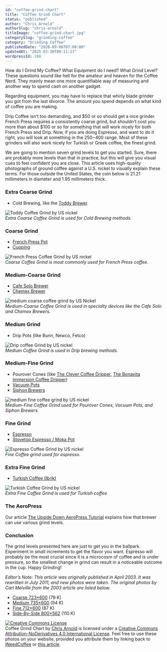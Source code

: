 ```yaml
---
id: "coffee-grind-chart"
title: "Coffee Grind Chart"
status: "published"
author: "Chris Arnold"
authorSlug: "chris-arnold"
titleImage: "coffee-grind-chart.jpg"
categorySlug: "grinding-coffee"
category: "Grinding Coffee"
publishedDate: "2020-09-06T07:00:00"
updatedAt: "2025-03-30T09:11:27"
wordpressId: 180
---
```


How do I Grind My Coffee? What Equipment do I need? What Grind Level? These questions sound like hell for the amateur and heaven for the Coffee Nerd. They mainly mean one more quantifiable way of measuring and another way to spend cash on another gadget.

Regarding equipment, you may have to replace that whirly blade grinder you got from the last divorce. The amount you spend depends on what kind of coffee you are making.

Drip Coffee isn’t too demanding, and $50 or so should get a nice grinder. French Press requires a consistently coarse grind, but shouldn’t cost you more than about $100 or so for something that will work nicely for both French Press and Drip. Now, if you are doing Espresso, and want to do it right, you will look at something in the $250-$400 range. Most of these grinders will also work nicely for Turkish or Greek coffee, the finest grind.

We are going to mention seven grind levels to get you started. Sure, there are probably more levels than that in practice, but this will give you visual cues to feel confident you are close. This article uses high-quality photographs of ground coffee against a U.S. nickel to visually explain these terms. For those outside the United States, the coin below is 21.21 millimeters in diameter and 1.95 millimeters thick.

### Extra Coarse Grind

-   Cold Brewing, like the [Toddy Brewer](/cold-brew-coffee-with-the-toddy-coffee-maker/).

![Toddy Coffee Grind by US nickel](1-toddy-grind.jpg)  
*Extra Coarse Coffee Grind is used for Cold Brewing methods.*

### Coarse Grind

-   [French Press Pot](/press-pot-tutorial/)
-   [Cupping](/coffee-cupping-a-basic-introduction/)

![French Press Coffee Grind by US nickel](2-french-press-grind.jpg)  
*Coarse Coffee Grind is most commonly used for French Press coffee.*

### Medium-Coarse Grind

-   [Cafe Solo Brewer](/eva-solo-coffee-brewing-tutorial/)
-   [Chemex Brewer  
    ](/chemex-coffee-brewing-history-and-tutorial/)

![medium coarse coffee grind by US Nickel ](6-medium-coarse-grind.jpg)  
*Medium-Coarse Coffee Grind is used in specialty devices like the Cafe Solo and Chemex Brewers.*

### Medium Grind

-   Drip Pots (like Bunn, Newco, Fetco)

![Drip coffee Grind by US nickel](3-drip-grind.jpg)  
*Medium Coffee Grind is used in Drip brewing methods.*

### Medium-Fine Grind

-   Pourover Cones (like [The Clever Coffee Dripper](/clever-coffee-dripper-review/ "Clever Coffee Dripper Review"), [The Bonavita Immersion Coffee Dripper](/step-step-bonavita-immersion-coffee-dripper-tutorial/ "Step By Step Bonavita Immersion Coffee Dripper Tutorial"))
-   [Vacuum Pots](/vacuum-pot-brewing/)
-   [Siphon Brewers](/the-coffee-siphon-the-simple-tutorial/ "The Coffee Siphon – The Simple Tutorial")

![medium fine coffee grind by US nickel](7-medium-fine-grind.jpg)  
*Medium-Fine Coffee Grind used for Pourover Cones, Vacuum Pots, and Siphon Brewers.*

### Fine Grind

-   [Espresso](/rancilio-silvia-espresso-machine-tips/)
-   [Stovetop Espresso / Moka Pot](/stovetop-espresso-brewing-tutorial/ "Stovetop Espresso Brewing Tutorial")

![Espresso Coffee Grind by US nickel](4-espresso-grind.jpg)  
*Fine Coffee grind used for espresso.*

### Extra Fine Grind

-   [Turkish Coffee (Ibrik)](/the-worlds-first-coffee-pot-turkish-coffee/ "The World’s First Coffee Pot: Turkish Coffee")

![Turkish Coffee Grind by US nickel](5-turkish-grind.jpg)  
*Extra Fine Coffee Grind is used for Turkish coffee.*

### The AeroPress

Our article [The Upside Down AeroPress Tutorial](/upside-aeropress-coffee-brewing-tutorial/) explains how that brewer can use various grind levels.

### Conclusion

The grind levels presented here are just to get you in the ballpark. Experiment in small increments to get the flavor you want. Espresso will probably be the most crucial since it is a microcosm of coffee and is under pressure, so the smallest change in grind can result in a noticeable outcome in the cup. Happy Grinding!

*Editor’s Note: This article was originally published in April 2003. It was rewritten in July 2011, and new photos were taken. The original photos by Carl Melville from the 2003 article are listed below.*

-   [Coarse 723×600](/wp-content/uploads/2013/10/Coffee-Coarse-WEB.jpg) (79 K)
-   [Medium 735×600](/wp-content/uploads/2013/10/Coffee-medium-WEB.jpg) (94 K)
-   [Fine 712×600](/wp-content/uploads/2013/10/Coffee-fine-WEB.jpg) (87 K)
-   [Side-By-Side 800×562](/wp-content/uploads/2013/10/3-coffee-dimes-WEB.jpg) (110 K)

[![Creative Commons License](88x31.png)](https://creativecommons.org/licenses/by-nd/4.0/)  
Coffee Grind Chart by [Chris Arnold](/by/chris-arnold/) is licensed under a [Creative Commons Attribution-NoDerivatives 4.0 International License](https://creativecommons.org/licenses/by-nd/4.0/). Feel free to use these photos on your website, provided you attribute them by linking back to [INeedCoffee](/) or [this article](/coffee-grind-chart/).
